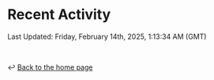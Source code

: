 # Recent Activity

<!--RECENT_ACTIVITY:start-->
<!--RECENT_ACTIVITY:end-->

<!--RECENT_ACTIVITY:last_update-->
Last Updated: Friday, February 14th, 2025, 1:13:34 AM (GMT)
<!--RECENT_ACTIVITY:last_update_end-->

<br>

↩️ [Back to the home page](/README.md)
